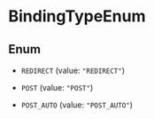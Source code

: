 

# BindingTypeEnum

## Enum


* `REDIRECT` (value: `"REDIRECT"`)

* `POST` (value: `"POST"`)

* `POST_AUTO` (value: `"POST_AUTO"`)



